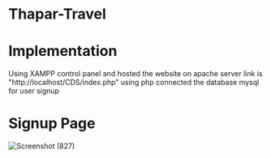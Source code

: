 # Thapar-Travel

# Implementation

Using XAMPP control panel and hosted the website on apache server link is "http://localhost/CDS/index.php"
using php connected the database mysql for user signup

# Signup Page
![Screenshot (827)](https://github.com/RiddhiKapoor5501/Thapar-Travel-/assets/100359128/dcc95ac7-aa2a-4018-b309-744e484cde4a)

